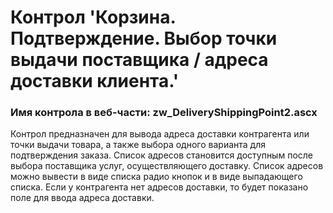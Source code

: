 ﻿---
description: 2.4.9.1
---
# Контрол 'Корзина. Подтверждение. Выбор точки выдачи поставщика / адреса доставки клиента.'
### Имя контрола в веб-части: zw_DeliveryShippingPoint2.ascx
Контрол предназначен для вывода адреса доставки контрагента или точки выдачи товара, а также выбора одного варианта для подтверждения заказа.
Список адресов становится доступным после выбора поставщика услуг, осуществляющего доставку.
Список адресов можно вывести в виде списка радио кнопок и в виде выпадающего списка.
Если у контрагента нет адресов доставки, то будет показано поле для ввода адреса доставки. 
